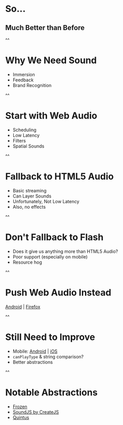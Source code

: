 # So...

## Much Better than Before

^^

# Why We Need Sound

* Immersion
* Feedback
* Brand Recognition

^^

# Start with Web Audio

* Scheduling
* Low Latency
* Filters
* Spatial Sounds

^^

# Fallback to HTML5 Audio

* Basic streaming
* Can Layer Sounds
* Unfortunately, Not Low Latency
* Also, no effects

^^

# Don't Fallback to Flash

* Does it give us anything more than HTML5 Audio?
* Poor support (especially on mobile)
* Resource hog

^^

# Push Web Audio Instead

[Android](https://code.google.com/p/chromium/issues/detail?id=112930)
|
[Firefox](https://bugzilla.mozilla.org/show_bug.cgi?id=779297)

^^

# Still Need to Improve

* Mobile: [Android](https://code.google.com/p/chromium/issues/detail?id=178297) | [iOS](http://developer.apple.com/library/safari/#documentation/AudioVideo/Conceptual/Using_HTML5_Audio_Video/Device-SpecificConsiderations/Device-SpecificConsiderations.html)
* `canPlayType` & string comparison?
* Better abstractions

^^

# Notable Abstractions

* [Frozen](http://frozenjs.com)
* [SoundJS by CreateJS](https://github.com/CreateJS/SoundJS)
* [Quintus](https://github.com/cykod/Quintus/blob/master/lib/quintus_audio.js)